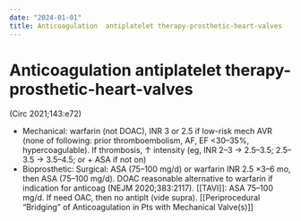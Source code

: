 ```yaml
---
date: "2024-01-01"
title: Anticoagulation  antiplatelet therapy-prosthetic-heart-valves
---
```


# Anticoagulation  antiplatelet therapy-prosthetic-heart-valves

 (Circ 2021;143:e72)
* Mechanical: warfarin (not DOAC), INR 3 or 2.5 if low-risk mech AVR (none of following: prior thromboembolism, AF, EF <30–35%, hypercoagulable).
If thrombosis, ↑ intensity (eg, INR 2–3 → 2.5–3.5; 2.5–3.5 → 3.5–4.5; or + ASA if not on)
* Bioprosthetic:
Surgical: ASA (75–100 mg/d) or warfarin INR 2.5 ×3–6 mo, then ASA (75–100 mg/d). DOAC reasonable alternative to warfarin if indication for anticoag (NEJM 2020;383:2117).
[[TAVI]]: ASA 75–100 mg/d. If need OAC, then no antiplt (vide supra).
[[Periprocedural “Bridging” of Anticoagulation in Pts with Mechanical Valve(s)]]
